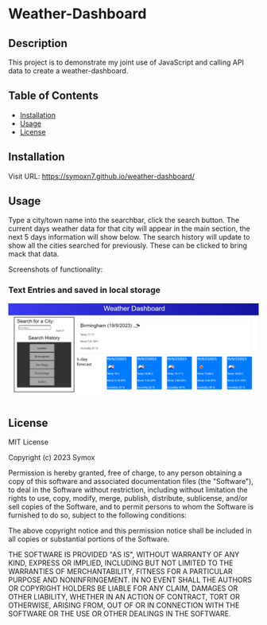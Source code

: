 # Weather-Dashboard

## Description

This project is to demonstrate my joint use of JavaScript and calling API data to create a weather-dashboard.

## Table of Contents

* [Installation](#installation)
* [Usage](#usage)
* [License](#license)

## Installation

Visit URL: https://symoxn7.github.io/weather-dashboard/

## Usage 

Type a city/town name into the searchbar, click the search button. The current days weather data for that city will appear in the main section, the next 5 days information will show below. The search history will update to show all the cities searched for previously. These can be clicked to bring mack that data.

Screenshots of functionality:

### Text Entries and saved in local storage
![weather-dashboard](./assets/images/weather-dashboard.PNG)

## License

MIT License

Copyright (c) 2023 Symox

Permission is hereby granted, free of charge, to any person obtaining a copy
of this software and associated documentation files (the "Software"), to deal
in the Software without restriction, including without limitation the rights
to use, copy, modify, merge, publish, distribute, sublicense, and/or sell
copies of the Software, and to permit persons to whom the Software is
furnished to do so, subject to the following conditions:

The above copyright notice and this permission notice shall be included in all
copies or substantial portions of the Software.

THE SOFTWARE IS PROVIDED "AS IS", WITHOUT WARRANTY OF ANY KIND, EXPRESS OR
IMPLIED, INCLUDING BUT NOT LIMITED TO THE WARRANTIES OF MERCHANTABILITY,
FITNESS FOR A PARTICULAR PURPOSE AND NONINFRINGEMENT. IN NO EVENT SHALL THE
AUTHORS OR COPYRIGHT HOLDERS BE LIABLE FOR ANY CLAIM, DAMAGES OR OTHER
LIABILITY, WHETHER IN AN ACTION OF CONTRACT, TORT OR OTHERWISE, ARISING FROM,
OUT OF OR IN CONNECTION WITH THE SOFTWARE OR THE USE OR OTHER DEALINGS IN THE
SOFTWARE.
